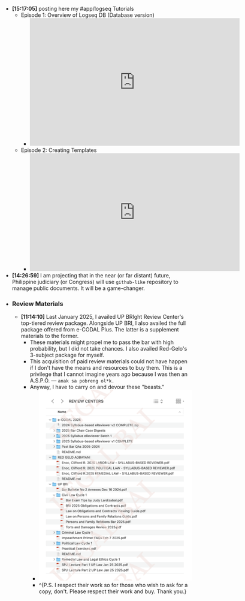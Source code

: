- **[15:17:05]** posting here my #app/logseq Tutorials
	- Episode 1: Overview of Logseq DB (Database version)
		- <iframe src="https://www.facebook.com/plugins/video.php?height=340&href=https%3A%2F%2Fwww.facebook.com%2FCliffordEnocOfficial%2Fvideos%2F1188212866278145%2F&show_text=false&width=560&t=0" width="560" height="340" style="border:none;overflow:hidden" scrolling="no" frameborder="0" allowfullscreen="true" allow="autoplay; clipboard-write; encrypted-media; picture-in-picture; web-share" allowFullScreen="true"></iframe>
	- Episode 2: Creating Templates
		- <iframe src="https://www.facebook.com/plugins/video.php?height=314&href=https%3A%2F%2Fwww.facebook.com%2FCliffordEnocOfficial%2Fvideos%2F3062651337218305%2F&show_text=false&width=560&t=0" width="560" height="314" style="border:none;overflow:hidden" scrolling="no" frameborder="0" allowfullscreen="true" allow="autoplay; clipboard-write; encrypted-media; picture-in-picture; web-share" allowFullScreen="true"></iframe>
- **[14:26:59]** I am projecting that in the near (or far distant) future, Philippine judiciary (or Congress) will use `github-like` repository to manage public documents. It will be a game-changer.
- ### Review Materials
	- **[11:14:10]** Last January 2025, I availed UP BRIght Review Center's top-tiered review package. Alongside UP BRI, I also availed the full package offered from e-CODAL Plus. The latter is a supplement materials to the former.
		- These materials might propel me to pass the bar with high probability, but I did not take chances. I also availed Red-Gelo's 3-subject package for myself.
		- This acquisition of paid review materials could not have happen if I don't have the means and resources to buy them. This is a privilege that I cannot imagine years ago because I was then an A.S.P.O. — `anak sa pobreng ol*k.`
		- Anyway, I have to carry on and devour these "beasts."
			- ![CleanShot 2025-04-02 at 12.15.54@2x.png](../assets/CleanShot_2025-04-02_at_12.15.54@2x_1743567375983_0.png)
			- ^{P.S. I respect their work so for those who wish to ask for a copy, don't.  Please respect their work and buy. Thank you.}